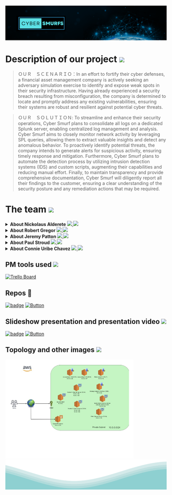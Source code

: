 ![banner](https://github.com/cyber-smurfs/.github/blob/main/profile/banner_CM.png)

# Description of our project <img width="80" src="https://media0.giphy.com/media/RDZo7znAdn2u7sAcWH/giphy.gif">
> ＯＵＲ　ＳＣＥＮＡＲＩＯ：In an effort to fortify their cyber defenses, a financial asset management company is actively seeking an adversary simulation exercise to identify and expose weak spots in their security infrastructure. Having already experienced a security breach resulting from misconfiguration, the company is determined to locate and promptly address any existing vulnerabilities, ensuring their systems are robust and resilient against potential cyber threats.

> ＯＵＲ　ＳＯＬＵＴＩＯＮ: To streamline and enhance their security operations, Cyber Smurf plans to consolidate all logs on a dedicated Splunk server, enabling centralized log management and analysis. Cyber Smurf aims to closely monitor network activity by leveraging SPL queries, allowing them to extract valuable insights and detect any anomalous behavior. To proactively identify potential threats, the company intends to generate alerts for suspicious activity, ensuring timely response and mitigation. Furthermore, Cyber Smurf plans to automate the detection process by utilizing intrusion detection systems (IDS) and custom scripts, augmenting their capabilities and reducing manual effort. Finally, to maintain transparency and provide comprehensive documentation, Cyber Smurf will diligently report all their findings to the customer, ensuring a clear understanding of the security posture and any remediation actions that may be required.


# The team <img img width="100" src="https://media0.giphy.com/media/OrDMyHY3lmvPLxBcMs/giphy.gif"/>
<details>
    <summary><b> About Nickolaus Alderete <a href="https://github.com/Nkalderete">
            <img height="30" src="https://www.vectorlogo.zone/logos/github/github-tile.svg" />
            </a>  <a href="https://www.linkedin.com/in/nickolaus-alderete/">
            <img height="30" src="https://www.vectorlogo.zone/logos/linkedin/linkedin-icon.svg" />
            </a> </b></summary><br/>
As a US Army veteran and 12T- TOPO/Geodetic engineer, I bring a wealth of experience and expertise to the table. My background includes not only surveying and geospatial data analysis, but also proficiency as a low voltage electrician. I am well-versed in handling intricate wiring and installations for data and security systems, ensuring seamless integration and functionality. With a specialization in CCTV systems, I am skilled in both their installation and programming, ensuring optimal performance and precise monitoring capabilities. Additionally, I have the ability to design and construct efficient network rooms, providing a solid foundation for robust network infrastructures. My diverse skill set and experiences make me a valuable asset capable of delivering exceptional technical solutions across multiple domains.
</details>

<details>
    <summary><b> About Robert Gregor <a href="https://github.com/RobG-11">
            <img height="30" src="https://www.vectorlogo.zone/logos/github/github-tile.svg" />
            </a>  <a href="https://www.linkedin.com/in/robertgregor11/">
            <img height="30" src="https://www.vectorlogo.zone/logos/linkedin/linkedin-icon.svg" />
            </a> </b></summary><br/>
As a US Army Veteran with a TS/SCI clearance, I bring a strong background in cybersecurity to the table. I have had the privilege of being part of a DoD Red Team, where I honed my skills in offensive security tactics and techniques. Furthermore, I have earned an Undergraduate Certificate in Applied Cybersecurity from SANS, which has provided me with comprehensive knowledge and practical experience in various cybersecurity domains. I hold certifications in GFACT, GSEC, GCIH, and GPEN, which demonstrate my expertise in areas such as digital forensics, incident response, penetration testing, and network security. Currently, I am actively pursuing a defensive cyber security position, leveraging my diverse skill set and experiences to protect and safeguard critical assets from evolving cyber threats.
</details>

<details>
    <summary><b> About Jeremy Patton <a href="https://github.com/JeremyP1017">
            <img height="30" src="https://www.vectorlogo.zone/logos/github/github-tile.svg" />
            </a>  <a href="https://www.linkedin.com/in/jeremy-patton-028300260/">
            <img height="30" src="https://www.vectorlogo.zone/logos/linkedin/linkedin-icon.svg" />
            </a> </b></summary><br/>
With 14 years of mechanical experience under my belt, I have witnessed the evolution of technology and its impact on various industries. Recognizing the high demand for cybersecurity professionals in today's digital landscape, I am eager to transition my skills and embark on a new and exciting career path. What excites me most about entering the cybersecurity field is the long-term job security it offers. As technology continues to advance, the need for skilled cybersecurity experts will only grow, providing stability and a sense of assurance for the future. Additionally, the field of cybersecurity presents ample opportunities for growth and professional development. With continuous learning and staying updated on emerging trends and threats, I am confident in my ability to thrive and excel in this dynamic and ever-evolving field. 
</details>

<details>
    <summary><b> About Paul Stroud <a href="https://github.com/paulstroud2023">
            <img height="30" src="https://www.vectorlogo.zone/logos/github/github-tile.svg" />
            </a>  <a href="https://www.linkedin.com/in/paulstroud312/">
            <img height="30" src="https://www.vectorlogo.zone/logos/linkedin/linkedin-icon.svg" />
            </a> </b></summary><br/>
As a former U.S. Army officer, I bring a disciplined and strategic mindset to the realm of cybersecurity. Equipped with an associate's degree in Cybersecurity, I have acquired a solid foundation in the principles and practices of securing digital systems and data. With previous work experience in the IT/Telecom industry, I have gained practical knowledge and hands-on skills in managing and troubleshooting various technology infrastructure components. However, it's not just technical expertise that sets me apart. I also possess a hidden talent for creating splendid memes that can lighten the mood and foster camaraderie within the team. This unique blend of military background, cybersecurity education, IT experience, and a knack for humor allows me to approach challenges with a well-rounded perspective and inject a bit of levity when needed.
</details>

<details>
    <summary><b> About Connie Uribe Chavez <a href="https://github.com/connieuribe">
            <img height="30" src="https://www.vectorlogo.zone/logos/github/github-tile.svg" />
            </a>  <a href="https://www.linkedin.com/in/connieuribe/">
            <img height="30" src="https://www.vectorlogo.zone/logos/linkedin/linkedin-icon.svg" />
            </a> </b></summary><br/>
As a veteran based in the beautiful city of Pensacola, FL, I have found my passion for technology, specifically in the cybersecurity field. With a B.A. in computer science, I have developed a strong foundation in programming and software development. My recent work with Code Fellows has allowed me to work on diverse projects, refining my problem-solving skills and attention to detail. I seek opportunities that allow me to leverage my computer science background.
</details>


## PM tools used <img width="50" src="https://media4.giphy.com/media/l3vR85PnGsBwu1PFK/giphy.gif"/>
[![Trello Board](https://img.shields.io/badge/Our%20Trello%20Board-0052CC?style=for-the-badge&logo=trello&logoColor=white)](https://trello.com/b/W15QbhDJ/cyber-smurf-project-management)

## Repos 📄
[![badge](https://img.shields.io/badge/Documentations%20Repo-1338BE?style=for-the-badge)](https://github.com/Cyber-Fortress-Technologies/Project-Docs)
[![Button](https://img.shields.io/badge/Standard%20Procedures%20Repo-1338BE?style=for-the-badge)](https://github.com/Cyber-Fortress-Technologies/SOPs)

## Slideshow presentation and presentation video <img width="50" src="https://media0.giphy.com/media/NSooDzvyow8sO7za0c/giphy.gif"/>
[![badge](https://img.shields.io/badge/Slideshow%20Presentation-1338BE?style=for-the-badge)](https://github.com/Cyber-Fortress-Technologies/Project-Docs)
[![Button](https://img.shields.io/badge/Presentation%20Video%20Recording-1338BE?style=for-the-badge)](https://github.com/Cyber-Fortress-Technologies/SOPs)

## Topology and other images <img width="50" src="https://media2.giphy.com/media/077i6AULCXc0FKTj9s/giphy.gif"/>
<img width="400" src="https://github.com/cyber-smurfs/Documents/blob/main/401%20final%20-%20Cyber%20Smurfs%20topology.jpg"/>







<img img width="1000" src="https://github.com/cyber-smurfs/.github/blob/main/profile/waves.svg"/>

<!--
![b](https://i.pinimg.com/736x/fe/73/35/fe7335584fbcec8898345661ce8e0d2e--search.jpg)
<p align="center">
  <img  src="https://readme-typing-svg.demolab.com?font=fira+code&size=25&duration=3000&pause=1000&color=A40000&multiline=true&width=435&lines=Welcome+To+Cyber+Fortress+%F0%9F%91%8B+">
</p>
![](https://strohljackson.files.wordpress.com/2016/11/smurf2.gif?w=700)

**Here are some ideas to get you started:**

🙋‍♀️ A short introduction - what is your organization all about?
🌈 Contribution guidelines - how can the community get involved?
👩‍💻 Useful resources - where can the community find your docs? Is there anything else the community should know?
🍿 Fun facts - what does your team eat for breakfast?
🧙 Remember, you can do mighty things with the power of [Markdown](https://docs.github.com/github/writing-on-github/getting-started-with-writing-and-formatting-on-github/basic-writing-and-formatting-syntax)
-->
